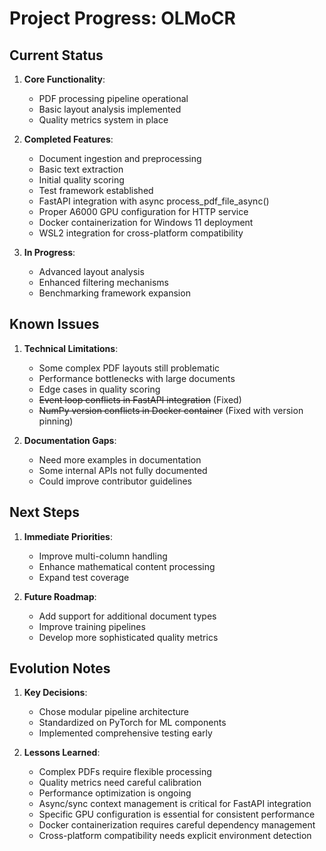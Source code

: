 # Project Progress: OLMoCR

## Current Status
1. **Core Functionality**:
   - PDF processing pipeline operational
   - Basic layout analysis implemented
   - Quality metrics system in place

2. **Completed Features**:
   - Document ingestion and preprocessing
   - Basic text extraction
   - Initial quality scoring
   - Test framework established
   - FastAPI integration with async process_pdf_file_async()
   - Proper A6000 GPU configuration for HTTP service
   - Docker containerization for Windows 11 deployment
   - WSL2 integration for cross-platform compatibility

3. **In Progress**:
   - Advanced layout analysis
   - Enhanced filtering mechanisms
   - Benchmarking framework expansion

## Known Issues
1. **Technical Limitations**:
   - Some complex PDF layouts still problematic
   - Performance bottlenecks with large documents
   - Edge cases in quality scoring
   - ~~Event loop conflicts in FastAPI integration~~ (Fixed)
   - ~~NumPy version conflicts in Docker container~~ (Fixed with version pinning)

2. **Documentation Gaps**:
   - Need more examples in documentation
   - Some internal APIs not fully documented
   - Could improve contributor guidelines

## Next Steps
1. **Immediate Priorities**:
   - Improve multi-column handling
   - Enhance mathematical content processing
   - Expand test coverage

2. **Future Roadmap**:
   - Add support for additional document types
   - Improve training pipelines
   - Develop more sophisticated quality metrics

## Evolution Notes
1. **Key Decisions**:
   - Chose modular pipeline architecture
   - Standardized on PyTorch for ML components
   - Implemented comprehensive testing early

2. **Lessons Learned**:
   - Complex PDFs require flexible processing
   - Quality metrics need careful calibration
   - Performance optimization is ongoing
   - Async/sync context management is critical for FastAPI integration
   - Specific GPU configuration is essential for consistent performance
   - Docker containerization requires careful dependency management
   - Cross-platform compatibility needs explicit environment detection
